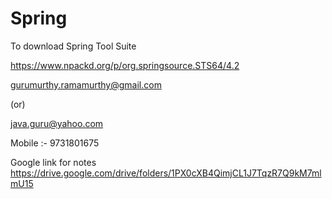 # Spring

To download Spring Tool Suite

https://www.npackd.org/p/org.springsource.STS64/4.2

gurumurthy.ramamurthy@gmail.com

(or)

java.guru@yahoo.com

Mobile :- 9731801675

Google link for notes
https://drive.google.com/drive/folders/1PX0cXB4QimjCL1J7TqzR7Q9kM7mlmU15
